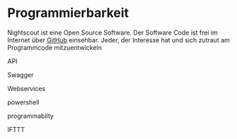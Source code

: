 # Programmierbarkeit

Nightscout ist eine Open Source Software. Der Software Code ist frei im Internet über [GitHub](https://github.com/nightscout/cgm-remote-monitor) einsehbar. Jeder, der Interesse hat und sich zutraut am Programmcode mitzuentwickeln


 API
 
 Swagger
 
 Webservices
 
 powershell
 
 
 programmabilty
 
 IFTTT
 
 
 
 